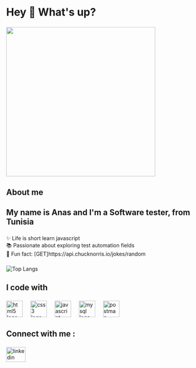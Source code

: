 <h1 align="left">Hey 👋 What's up?</h1>

###

<div align="left">
  <img height="400" src="https://media0.giphy.com/media/v1.Y2lkPTc5MGI3NjExbjh6NzI5eXY1MGZoOXltc2tuN3p3aWpybzJuN2U2eTh2ajQ5ZjZ1eSZlcD12MV9pbnRlcm5hbF9naWZfYnlfaWQmY3Q9Zw/BF0RAxJxSGdKTU3SQn/giphy.gif"  />
</div>

###

<h2 align="left">About me</h2>

###

<h2 align="left">My name is Anas and I'm a Software tester, from Tunisia</h2>

###

<p align="left">✨ Life is short learn javascript<br>📚 Passionate about exploring test automation fields<br>🎲 Fun fact: [GET]https://api.chucknorris.io/jokes/random</p>

###
![Top Langs](https://github-readme-stats.vercel.app/api/top-langs/?username=anas-belhaj-fraj&layout=compact&theme=radical)


<h2 align="left">I code with</h2>

###

<div align="left">
  <img src="https://cdn.jsdelivr.net/gh/devicons/devicon/icons/html5/html5-original.svg" height="44" alt="html5 logo"  />
  <img width="13" />
  <img src="https://cdn.jsdelivr.net/gh/devicons/devicon/icons/css3/css3-original.svg" height="44" alt="css3 logo"  />
  <img width="13" />
  <img src="https://cdn.jsdelivr.net/gh/devicons/devicon/icons/javascript/javascript-original.svg" height="44" alt="javascript logo"  />
  <img width="13" />
  <img src="https://cdn.jsdelivr.net/gh/devicons/devicon/icons/mysql/mysql-original.svg" height="44" alt="mysql logo"  />
  <img width="13" />
  <img src="https://img.shields.io/badge/Postman-FF6C37?logo=postman&logoColor=black&style=for-the-badge" height="44" alt="postman logo"  />
</div>

###

<h2 align="left">Connect with me :</h2>

###

<div align="left">
  <a href="www.linkedin.com/in/anas-bel-haj-fraj-8a75b928b" target="_blank">
    <img src="https://raw.githubusercontent.com/maurodesouza/profile-readme-generator/master/src/assets/icons/social/linkedin/default.svg" width="52" height="40" alt="linkedin logo"  />
  </a>
</div>

###

